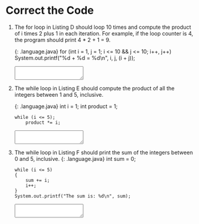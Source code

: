<!-- this worksheet covers chapters 3, 4, 5 of Deitel -->

# Correct the Code

1. The for loop in Listing D should loop 10 times and compute the product of i times 2 plus 1 in each iteration. For example, if the loop counter is 4, the program should print 4 * 2 + 1 = 9.
   
   {: .language.java}
       for (int i = 1, j = 1; i <= 10 && j <= 10; i++, j++)
           System.out.printf("%d + %d = %d\n", i, j, (i + j));
   
   <textarea name="correct-01"></textarea>
2. The while loop in Listing E should compute the product of all the integers between 1 and 5, inclusive.
   
   {: .language.java}
       int i = 1;
       int product = 1;
       
       while (i <= 5);
           product *= i;
   
   <textarea name="correct-01"></textarea>
3. The while loop in Listing F should print the sum of the integers between 0 and 5, inclusive.
   {: .language.java}
       int sum = 0;
       
       while (i <= 5)
       {
           sum += i;
           i++;
       }
       System.out.printf("The sum is: %d\n", sum);
   
   <textarea name="correct-01"></textarea>
   
